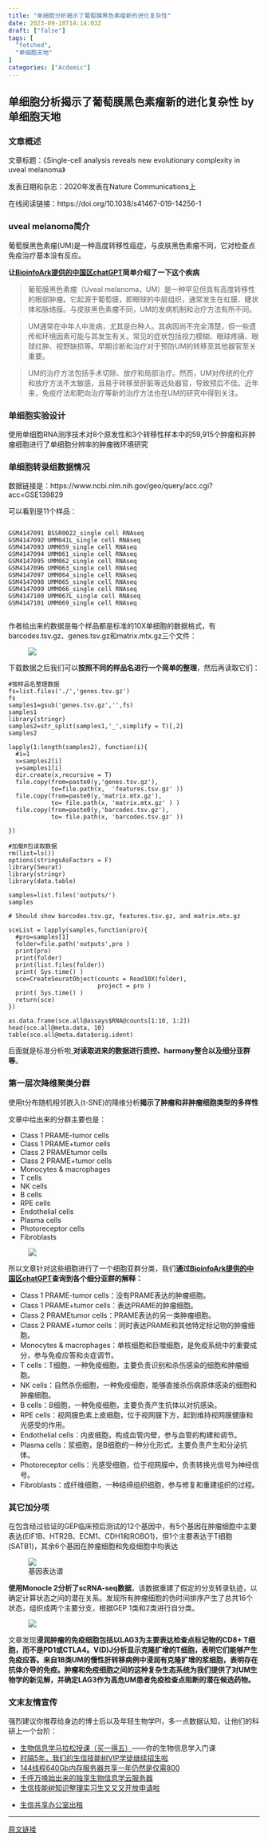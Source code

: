 ```yaml
---
title: "单细胞分析揭示了葡萄膜黑色素瘤新的进化复杂性"
date: 2023-09-18T14:14:03Z
draft: ["false"]
tags: [
  "fetched",
  "单细胞天地"
]
categories: ["Acdemic"]
---
```

单细胞分析揭示了葡萄膜黑色素瘤新的进化复杂性 by 单细胞天地
------
<div><section data-tool="mdnice编辑器" data-website="https://www.mdnice.com"><h3 data-tool="mdnice编辑器"><span></span><span></span><span>文章概述</span><span></span></h3><p data-tool="mdnice编辑器">文章标题：《Single-cell analysis reveals new evolutionary complexity in uveal melanoma》</p><p data-tool="mdnice编辑器">发表日期和杂志：2020年发表在Nature Communications上</p><p data-tool="mdnice编辑器">在线阅读链接：https://doi.org/10.1038/s41467-019-14256-1</p><h3 data-tool="mdnice编辑器"><span></span><span></span><span>uveal melanoma简介</span><span></span></h3><p data-tool="mdnice编辑器">葡萄膜黑色素瘤(UM)是一种高度转移性癌症，与皮肤黑色素瘤不同，它对检查点免疫治疗基本没有反应。</p><p data-tool="mdnice编辑器"><strong>让<a href="https://mp.weixin.qq.com/s?__biz=MzAxMDkxODM1Ng==&amp;mid=2247523773&amp;idx=1&amp;sn=75c7726c348c16a20ccb5f00ca032379&amp;scene=21#wechat_redirect" data-linktype="2">BioinfoArk提供的中国区chatGPT</a>简单介绍了一下这个疾病</strong></p><blockquote data-tool="mdnice编辑器"><p>葡萄膜黑色素瘤（Uveal melanoma，UM）是一种罕见但具有高度转移性的眼部肿瘤。它起源于葡萄膜，即眼球的中层组织，通常发生在虹膜、睫状体和脉络膜。与皮肤黑色素瘤不同，UM的发病机制和治疗方法有所不同。</p></blockquote><blockquote data-tool="mdnice编辑器"><p>UM通常在中年人中发病，尤其是白种人。其病因尚不完全清楚，但一些遗传和环境因素可能与其发生有关。常见的症状包括视力模糊、眼球疼痛、眼球红肿、视野缺损等。早期诊断和治疗对于预防UM的转移至其他器官至关重要。</p></blockquote><blockquote data-tool="mdnice编辑器"><p>UM的治疗方法包括手术切除、放疗和局部治疗。然而，UM对传统的化疗和放疗方法不太敏感，且易于转移至肝脏等远处器官，导致预后不佳。近年来，免疫疗法和靶向治疗等新的治疗方法也在UM的研究中得到关注。</p></blockquote><h3 data-tool="mdnice编辑器"><span></span><span></span><span>单细胞实验设计</span><span></span></h3><p data-tool="mdnice编辑器">使用单细胞RNA测序技术对8个原发性和3个转移性样本中的59,915个肿瘤和非肿瘤细胞进行了单细胞分辨率的肿瘤微环境研究</p><h3 data-tool="mdnice编辑器"><span></span><span></span><span>单细胞转录组数据情况</span><span></span></h3><p data-tool="mdnice编辑器">数据链接是：https://www.ncbi.nlm.nih.gov/geo/query/acc.cgi?acc=GSE139829</p><p data-tool="mdnice编辑器">可以看到是11个样品：</p><pre data-tool="mdnice编辑器"><span></span><code> <br>GSM4147091 BSSR0022_single cell RNAseq<br>GSM4147092 UMM041L_single cell RNAseq<br>GSM4147093 UMM059_single cell RNAseq<br>GSM4147094 UMM061_single cell RNAseq<br>GSM4147095 UMM062_single cell RNAseq<br>GSM4147096 UMM063_single cell RNAseq<br>GSM4147097 UMM064_single cell RNAseq<br>GSM4147098 UMM065_single cell RNAseq<br>GSM4147099 UMM066_single cell RNAseq<br>GSM4147100 UMM067L_single cell RNAseq<br>GSM4147101 UMM069_single cell RNAseq<br><br></code></pre><p data-tool="mdnice编辑器">作者给出来的数据是每个样品都是标准的10X单细胞的数据格式，有barcodes.tsv.gz、genes.tsv.gz和matrix.mtx.gz三个文件：</p><figure data-tool="mdnice编辑器"><img data-ratio="0.8585209003215434" data-src="https://mmbiz.qpic.cn/mmbiz_png/siaia0BDGJdjR6odEia7csT9oiceu4Pqf7RfFQGEsk4yVg6MWQh0xBPgw9IJ5iaTbfsv7MgpELWhSZcpicpOiaN7Q5ic4w/640?wx_fmt=png" data-type="png" data-w="622" src="https://mmbiz.qpic.cn/mmbiz_png/siaia0BDGJdjR6odEia7csT9oiceu4Pqf7RfFQGEsk4yVg6MWQh0xBPgw9IJ5iaTbfsv7MgpELWhSZcpicpOiaN7Q5ic4w/640?wx_fmt=png"></figure><p data-tool="mdnice编辑器">下载数据之后我们可以<strong>按照不同的样品名进行一个简单的整理</strong>，然后再读取它们：</p><pre data-tool="mdnice编辑器"><span></span><code><span>#按样品名整理数据</span><br>fs=list.files(<span>'./'</span>,<span>'genes.tsv.gz'</span>)<br>fs<br>samples1=gsub(<span>'genes.tsv.gz'</span>,<span>''</span>,fs)<br>samples1<br>library(stringr)<br>samples2=str_split(samples1,<span>'_'</span>,simplify = T)[,2]<br>samples2 <br><br>lapply(1:length(samples2), <span>function</span>(i){<br>  <span>#i=1</span><br>  x=samples2[i]<br>  y=samples1[i]<br>  dir.create(x,recursive = T)<br>  file.copy(from=paste0(y,<span>'genes.tsv.gz'</span>),<br>            to=file.path(x,  <span>'features.tsv.gz'</span> )) <br>  file.copy(from=paste0(y,<span>'matrix.mtx.gz'</span>),<br>            to= file.path(x, <span>'matrix.mtx.gz'</span> ) ) <br>  file.copy(from=paste0(y,<span>'barcodes.tsv.gz'</span>),<br>            to= file.path(x, <span>'barcodes.tsv.gz'</span> )) <br>  <br>})<br><br><span>#加载R包读取数据</span><br>rm(list=ls())<br>options(stringsAsFactors = F)<br>library(Seurat)<br>library(stringr)<br>library(data.table)<br><br>samples=list.files(<span>'outputs/'</span>)<br>samples<br><br><span># Should show barcodes.tsv.gz, features.tsv.gz, and matrix.mtx.gz</span><br><br>sceList = lapply(samples,<span>function</span>(pro){ <br>  <span>#pro=samples[1]</span><br>  folder=file.path(<span>'outputs'</span>,pro ) <br>  <span>print</span>(pro)<br>  <span>print</span>(folder)<br>  <span>print</span>(list.files(folder))<br>  <span>print</span>( Sys.time() )<br>  sce=CreateSeuratObject(counts = Read10X(folder), <br>                         project = pro )<br>  <span>print</span>( Sys.time() )<br>  <span>return</span>(sce)<br>})<br><br>as.data.frame(sce.all@assays<span>$RNA</span>@counts[1:10, 1:2])<br>head(sce.all@meta.data, 10)<br>table(sce.all@meta.data<span>$orig</span>.ident) <br></code></pre><p data-tool="mdnice编辑器">后面就是标准分析啦,<strong>对读取进来的数据进行质控、harmony整合以及细分亚群等</strong>。</p><h3 data-tool="mdnice编辑器"><span></span><span></span><span>第一层次降维聚类分群</span><span></span></h3><p data-tool="mdnice编辑器">使用t分布随机相邻嵌入(t-SNE)的降维分析<strong>揭示了肿瘤和非肿瘤细胞类型的多样性</strong></p><p data-tool="mdnice编辑器">文章中给出来的分群主要也是：</p><ul data-tool="mdnice编辑器"><li><section>Class 1 PRAME-tumor cells</section></li><li><section>Class 1 PRAME+tumor cells</section></li><li><section>Class 2 PRAMEtumor cells</section></li><li><section>Class 2 PRAME+tumor cells</section></li><li><section>Monocytes &amp; macrophages</section></li><li><section>T cells</section></li><li><section>NK cells</section></li><li><section>B cells</section></li><li><section>RPE cells</section></li><li><section>Endothelial cells</section></li><li><section>Plasma cells</section></li><li><section>Photoreceptor cells</section></li><li><section>Fibroblasts</section></li></ul><figure data-tool="mdnice编辑器"><img data-ratio="0.5416666666666666" data-src="https://mmbiz.qpic.cn/mmbiz_png/siaia0BDGJdjR6odEia7csT9oiceu4Pqf7RfIq4ic7ricaImOI5tIqSWDEZRlBlJ31IcjA7kzqxibqUYoPBhM8h7A94Gw/640?wx_fmt=png" data-type="png" data-w="1080" src="https://mmbiz.qpic.cn/mmbiz_png/siaia0BDGJdjR6odEia7csT9oiceu4Pqf7RfIq4ic7ricaImOI5tIqSWDEZRlBlJ31IcjA7kzqxibqUYoPBhM8h7A94Gw/640?wx_fmt=png"></figure><p data-tool="mdnice编辑器">所以文章针对这些细胞进行了一个细胞亚群分类，我们<strong>通过<a href="https://mp.weixin.qq.com/s?__biz=MzAxMDkxODM1Ng==&amp;mid=2247523773&amp;idx=1&amp;sn=75c7726c348c16a20ccb5f00ca032379&amp;scene=21#wechat_redirect" data-linktype="2">BioinfoArk提供的中国区chatGPT</a>查询到各个细分亚群的解释：</strong></p><ul data-tool="mdnice编辑器"><li><section>Class 1 PRAME-tumor cells：没有PRAME表达的肿瘤细胞。</section></li><li><section>Class 1 PRAME+tumor cells：表达PRAME的肿瘤细胞。</section></li><li><section>Class 2 PRAMEtumor cells：PRAME表达的另一类肿瘤细胞。</section></li><li><section>Class 2 PRAME+tumor cells：同时表达PRAME和其他特定标记物的肿瘤细胞。</section></li><li><section>Monocytes &amp; macrophages：单核细胞和巨噬细胞，是免疫系统中的重要成分，参与免疫应答和炎症调节。</section></li><li><section>T cells：T细胞，一种免疫细胞，主要负责识别和杀伤感染的细胞和肿瘤细胞。</section></li><li><section>NK cells：自然杀伤细胞，一种免疫细胞，能够直接杀伤病原体感染的细胞和肿瘤细胞。</section></li><li><section>B cells：B细胞，一种免疫细胞，主要负责产生抗体以对抗感染。</section></li><li><section>RPE cells：视网膜色素上皮细胞，位于视网膜下方，起到维持视网膜健康和光感受的作用。</section></li><li><section>Endothelial cells：内皮细胞，构成血管内壁，参与血管的构建和调节。</section></li><li><section>Plasma cells：浆细胞，是B细胞的一种分化形式，主要负责产生和分泌抗体。</section></li><li><section>Photoreceptor cells：光感受细胞，位于视网膜中，负责转换光信号为神经信号。</section></li><li><section>Fibroblasts：成纤维细胞，一种结缔组织细胞，参与修复和重建组织的过程。</section></li></ul><h3 data-tool="mdnice编辑器"><span></span><span></span><span>其它加分项</span><span></span></h3><p data-tool="mdnice编辑器">在包含经过验证的GEP临床预后测试的12个基因中，有5个基因在肿瘤细胞中主要表达(EIF1B、HTR2B、ECM1、CDH1和ROBO1)，但1个主要表达于T细胞(SATB1)，其余6个基因在肿瘤细胞和免疫细胞中均表达</p><figure data-tool="mdnice编辑器"><img data-ratio="0.6814814814814815" data-src="https://mmbiz.qpic.cn/mmbiz_png/siaia0BDGJdjR6odEia7csT9oiceu4Pqf7RfOB3OvdjpU1icQ7BZYsypwEMpa0iawBbTbO7HtGwkm0gicRpvKjCqVetzQ/640?wx_fmt=png" data-type="png" data-w="1080" src="https://mmbiz.qpic.cn/mmbiz_png/siaia0BDGJdjR6odEia7csT9oiceu4Pqf7RfOB3OvdjpU1icQ7BZYsypwEMpa0iawBbTbO7HtGwkm0gicRpvKjCqVetzQ/640?wx_fmt=png"><figcaption>基因表达谱</figcaption></figure><p data-tool="mdnice编辑器"><strong>使用Monocle 2分析了scRNA-seq数据</strong>，该数据重建了假定的分支转录轨迹，以确定计算状态之间的潜在关系。发现所有肿瘤细胞的伪时间排序产生了总共16个状态，组织成两个主要分支，根据GEP 1类和2类进行自分类。</p><figure data-tool="mdnice编辑器"><img data-ratio="1.2244274809160305" data-src="https://mmbiz.qpic.cn/mmbiz_png/siaia0BDGJdjR6odEia7csT9oiceu4Pqf7RfxccN1h4mfKpDHVPkoVb1ZM7DKT7EYpCXjdyR0QtDFPOgSzSGRS9K5g/640?wx_fmt=png" data-type="png" data-w="655" src="https://mmbiz.qpic.cn/mmbiz_png/siaia0BDGJdjR6odEia7csT9oiceu4Pqf7RfxccN1h4mfKpDHVPkoVb1ZM7DKT7EYpCXjdyR0QtDFPOgSzSGRS9K5g/640?wx_fmt=png"></figure><p data-tool="mdnice编辑器">文章发现<strong>浸润肿瘤的免疫细胞包括以LAG3为主要表达检查点标记物的CD8+ T细胞，而不是PD1或CTLA4。V(D)J分析显示克隆扩增的T细胞，表明它们能够产生免疫应答。来自1B类UM的慢性肝转移病例中浸润有克隆扩增的浆细胞，表明存在抗体介导的免疫。肿瘤和免疫细胞之间的这种复杂生态系统为我们提供了对UM生物学的新见解，并确定LAG3作为高危UM患者免疫检查点阻断的潜在候选药物。</strong></p><h3 data-tool="mdnice编辑器"><span></span><span></span><span>文末友情宣传</span><span></span></h3><p data-tool="mdnice编辑器">强烈建议你推荐给身边的博士后以及年轻生物学PI，多一点数据认知，让他们的科研上一个台阶：</p><ul data-tool="mdnice编辑器"><li><section><a target="_blank" href="http://mp.weixin.qq.com/s?__biz=MzAxMDkxODM1Ng==&amp;mid=2247524240&amp;idx=1&amp;sn=94c9ef8c3d8080c30c8372d4fb5999ab&amp;chksm=9b4bdf2bac3c563def9232bb78f43bcaa13d7c3442b00cf83aaa32ae98f4500883fa8803fb98&amp;scene=21#wechat_redirect" textvalue="生物信息学马拉松授课（买一‍得五）" linktype="text" imgurl="" imgdata="null" data-itemshowtype="0" tab="innerlink" data-linktype="2" hasload="1">生物信息学马拉松授课（买一得五）</a>——你的生物信息学入门课</section></li><li><section><a target="_blank" href="http://mp.weixin.qq.com/s?__biz=MzAxMDkxODM1Ng==&amp;mid=2247524148&amp;idx=1&amp;sn=7806da6feb41a36493c519c1cfc1d3ac&amp;chksm=9b4bdf8fac3c569960369602f1ef26639cb366b250f233b2297d1f059471c0458335bfc0b829&amp;scene=21#wechat_redirect" textvalue="时隔5年，我们的生信技能树VIP学徒继续招生啦" linktype="text" imgurl="" imgdata="null" data-itemshowtype="0" tab="innerlink" data-linktype="2" hasload="1">时隔5年，我们的生信技能树VIP学徒继续招生啦</a><br></section></li><li><section><a target="_blank" href="http://mp.weixin.qq.com/s?__biz=MzAxMDkxODM1Ng==&amp;mid=2247522831&amp;idx=2&amp;sn=1744efdf428465425a145ff3a982198b&amp;chksm=9b4bdab4ac3c53a28fbecbbff4f254f470b54a7a20468bb753b295b930315e1ec45bcbabc10b&amp;scene=21#wechat_redirect" textvalue="144线程640Gb内存服务器共享一年‍仍然是仅需800" linktype="text" imgurl="" imgdata="null" data-itemshowtype="0" tab="innerlink" data-linktype="2" hasload="1">144线程640Gb内存服务器共享一年仍然是仅需800</a></section></li><li><section><a target="_blank" href="http://mp.weixin.qq.com/s?__biz=MzAxMDkxODM1Ng==&amp;mid=2247519765&amp;idx=1&amp;sn=ce5a8c8182f854c88043059f8c2cb9ff&amp;chksm=9b4bceaeac3c47b88c19941d43dbb1401f3a92206481a0afc41159927868199643f795d62a7e&amp;scene=21#wechat_redirect" textvalue="千呼万唤始出来的独享生物信息学云服务器" linktype="text" imgurl="" imgdata="null" data-itemshowtype="0" tab="innerlink" data-linktype="2" hasload="1">千呼万唤始出来的独享生物信息学云服务器</a></section></li><li><section><a target="_blank" href="http://mp.weixin.qq.com/s?__biz=MzAxMDkxODM1Ng==&amp;mid=2247519765&amp;idx=1&amp;sn=ce5a8c8182f854c88043059f8c2cb9ff&amp;chksm=9b4bceaeac3c47b88c19941d43dbb1401f3a92206481a0afc41159927868199643f795d62a7e&amp;scene=21#wechat_redirect" textvalue="千呼万唤始出来的独享生物信息学云服务器" linktype="text" imgurl="" imgdata="null" data-itemshowtype="0" tab="innerlink" data-linktype="2" hasload="1"></a><a target="_blank" href="http://mp.weixin.qq.com/s?__biz=MzAxMDkxODM1Ng==&amp;mid=2247524275&amp;idx=1&amp;sn=fa592ee29f636f34387491d0fceadd8e&amp;chksm=9b4bdf08ac3c561e0881974b3817beb0a0e514dc1a8df4c34c2b6653da6fa78e09acb03c70c2&amp;scene=21#wechat_redirect" textvalue="生信技能树知识整理实习生又又又开放申请啦" linktype="text" imgurl="" imgdata="null" data-itemshowtype="0" tab="innerlink" data-linktype="2" hasload="1">生信技能树知识整理实习生又又又开放申请啦</a></section></li><li><p><a target="_blank" href="http://mp.weixin.qq.com/s?__biz=MzAxMDkxODM1Ng==&amp;mid=2247524432&amp;idx=1&amp;sn=5b33b0c6807a9e6939c332c58fabff89&amp;chksm=9b4b20ebac3ca9fdb3d8bfaf2bef5552f64eb70e7fae557cc7197fb1a23b3e8bc31b585bf829&amp;scene=21#wechat_redirect" textvalue="生信共享办公室出租" linktype="text" imgurl="" imgdata="null" data-itemshowtype="0" tab="innerlink" data-linktype="2" hasload="1">生信共享办公室出租</a></p></li></ul></section><p><mp-style-type data-value="3"></mp-style-type></p></div>  
<hr>
<a href="https://mp.weixin.qq.com/s/2B1yjK45pQ1m65mImZTIzA",target="_blank" rel="noopener noreferrer">原文链接</a>
